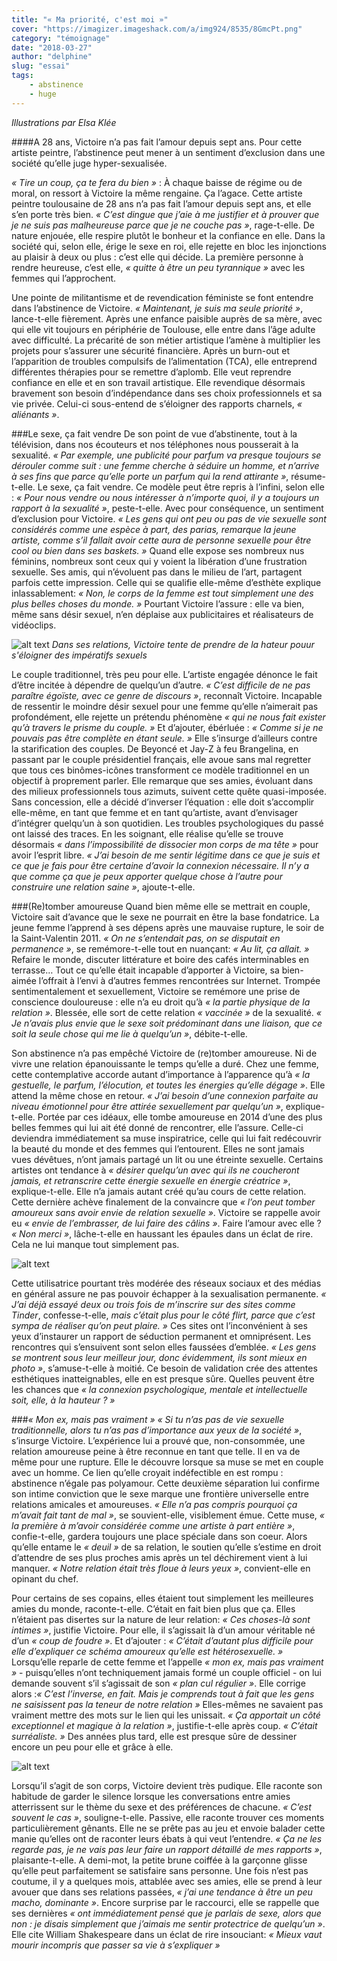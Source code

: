 ```yaml
---
title: "« Ma priorité, c'est moi »"
cover: "https://imagizer.imageshack.com/a/img924/8535/8GmcPt.png"
category: "témoignage"
date: "2018-03-27"
author: "delphine"
slug: "essai"
tags:
    - abstinence
    - huge
---
```


*Illustrations par Elsa Klée*

####A 28 ans, Victoire n’a pas fait l’amour depuis sept ans. Pour cette artiste peintre, l’abstinence peut mener à un sentiment d’exclusion dans une société qu’elle juge hyper-sexualisée.

*« Tire un coup, ça te fera du bien »* : À chaque baisse de régime ou de moral, on ressort à Victoire la même rengaine. Ça l’agace. Cette artiste peintre toulousaine de 28 ans n’a pas fait l’amour depuis sept ans, et elle s’en porte très bien. *« C’est dingue que j’aie à me justifier et à prouver que je ne suis pas malheureuse parce que je ne couche pas »*, rage-t-elle. De nature enjouée, elle respire plutôt le bonheur et la confiance en elle. Dans la société qui, selon elle, érige le sexe en roi, elle rejette en bloc les injonctions au plaisir à deux ou plus : c’est elle qui décide. La première personne à rendre heureuse, c’est elle, *« quitte à être un peu tyrannique »* avec les femmes qui l’approchent.

Une pointe de militantisme et de revendication féministe se font entendre dans l’abstinence de Victoire. *« Maintenant, je suis ma seule priorité »*, lance-t-elle fièrement. Après une enfance paisible auprès de sa mère, avec qui elle vit toujours en périphérie de Toulouse, elle entre dans l’âge adulte avec difficulté. La précarité de son métier artistique l’amène à multiplier les projets pour s’assurer une sécurité financière. Après un burn-out et l’apparition de troubles compulsifs de l’alimentation (TCA), elle entreprend différentes thérapies pour se remettre d’aplomb.  Elle veut reprendre confiance en elle et en son travail artistique. Elle revendique désormais bravement son besoin d’indépendance dans ses choix professionnels et sa vie privée. Celui-ci sous-entend de s’éloigner des rapports charnels, *« aliénants »*.

###Le sexe, ça fait vendre
De son point de vue d’abstinente, tout à la télévision, dans nos écouteurs et nos téléphones nous pousserait à la sexualité. *« Par exemple, une publicité pour parfum va presque toujours se dérouler comme suit : une femme cherche à séduire un homme, et n’arrive à ses fins que parce qu’elle porte un parfum qui la rend attirante »*, résume-t-elle. Le sexe, ça fait vendre.  Ce modèle peut être repris à l’infini, selon elle : *« Pour nous vendre ou nous intéresser à n’importe quoi, il y a toujours un rapport à la sexualité »*, peste-t-elle. Avec pour conséquence, un sentiment d’exclusion pour Victoire. *« Les gens qui ont peu ou pas de vie sexuelle sont considérés comme une espèce à part, des parias, remarque la jeune artiste, comme s’il fallait avoir cette aura de personne sexuelle pour être cool ou bien dans ses baskets. »* Quand elle expose ses nombreux nus féminins, nombreux sont ceux qui y voient la libération d’une frustration sexuelle. Ses amis, qui n’évoluent pas dans le milieu de l’art, partagent parfois cette impression. Celle qui se qualifie elle-même d’esthète explique inlassablement: *« Non, le corps de la femme est tout simplement une des plus belles choses du monde. »* Pourtant Victoire l’assure : elle va bien, même sans désir sexuel, n’en déplaise aux publicitaires et réalisateurs de vidéoclips.

![alt text](https://imagizer.imageshack.com/a/img924/9854/XTfPjG.png)
*Dans ses relations, Victoire tente de prendre de la hateur pouur s'éloigner des impératifs sexuels*

Le couple traditionnel, très peu pour elle. L’artiste engagée dénonce le fait d’être incitée à dépendre de quelqu’un d’autre. *« C’est difficile de ne pas paraître égoïste, avec ce genre de discours »*, reconnaît Victoire. Incapable de ressentir le moindre désir sexuel pour une femme qu’elle n’aimerait pas profondément, elle rejette un prétendu phénomène *« qui ne nous fait exister qu’à travers le prisme du couple. »* Et d’ajouter, ébérluée : *« Comme si je ne pouvais pas être complète en étant seule. »*  Elle s’insurge d’ailleurs contre la starification des couples. De Beyoncé et Jay-Z à feu Brangelina, en passant par le couple présidentiel français, elle avoue sans mal regretter que tous ces binômes-icônes transforment ce modèle traditionnel en un objectif à proprement parler. Elle remarque que ses amies, évoluant dans des milieux professionnels tous azimuts, suivent cette quête quasi-imposée. Sans concession, elle a décidé d’inverser l’équation : elle doit s’accomplir elle-même, en tant que  femme et en tant qu’artiste, avant d’envisager d’intégrer quelqu’un à son quotidien. Les troubles psychologiques du passé ont laissé des traces. En les soignant, elle réalise qu’elle se trouve désormais *« dans l’impossibilité de dissocier mon corps de ma tête »* pour avoir l’esprit libre. *« J’ai besoin de me sentir légitime dans ce que je suis et ce que je fais pour être certaine d’avoir la connexion nécessaire. Il n’y a que comme ça que je peux apporter quelque chose à l’autre pour construire une relation saine »*, ajoute-t-elle.

###(Re)tomber amoureuse
Quand bien même elle se mettrait en couple, Victoire sait d’avance que le sexe ne pourrait en être la base fondatrice. La jeune femme l’apprend à ses dépens après une mauvaise rupture, le soir de la Saint-Valentin 2011. *« On ne s’entendait pas, on se disputait en permanence »*, se remémore-t-elle tout en nuançant:  *« Au lit, ça allait. »* Refaire le monde, discuter littérature et boire des cafés interminables en terrasse… Tout ce qu’elle était incapable d’apporter à Victoire, sa bien-aimée l’offrait à l’envi à d’autres femmes rencontrées sur Internet. Trompée sentimentalement et sexuellement, Victoire se remémore une prise de conscience douloureuse : elle n’a eu droit qu’à *« la partie physique de la relation »*. Blessée, elle sort de cette relation *« vaccinée »* de la sexualité. *« Je n’avais plus envie que le sexe soit prédominant dans une liaison, que ce soit la seule chose qui me lie à quelqu’un »*, débite-t-elle.

Son abstinence n’a pas empêché Victoire de (re)tomber amoureuse. Ni de vivre une relation épanouissante le temps qu’elle a duré. Chez une femme, cette contemplative accorde autant d’importance à l’apparence qu’à *« la gestuelle, le parfum, l’élocution, et toutes les énergies qu’elle dégage »*. Elle attend la même chose en retour. *« J’ai besoin d’une connexion parfaite au niveau émotionnel pour être attirée sexuellement par quelqu’un »*, explique-t-elle. Portée par ces idéaux, elle tombe amoureuse en 2014 d’une des plus belles femmes qui lui ait été donné de rencontrer, elle l’assure. Celle-ci deviendra immédiatement sa muse inspiratrice, celle qui lui fait redécouvrir la beauté du monde et des femmes qui l’entourent.  Elles ne sont jamais vues dévêtues, n’ont jamais partagé un lit ou une étreinte sexuelle. Certains artistes ont tendance à *« désirer quelqu’un avec qui ils ne coucheront jamais, et retranscrire cette énergie sexuelle en énergie créatrice »*, explique-t-elle.  Elle n’a jamais autant créé qu’au cours de cette relation. Cette dernière achève finalement de la convaincre que *« l’on peut tomber amoureux sans avoir envie de relation sexuelle »*. Victoire se rappelle avoir eu *« envie de l’embrasser, de lui faire des câlins »*. Faire l’amour avec elle ? *« Non merci »*, lâche-t-elle en haussant les épaules dans un éclat de rire. Cela ne lui manque tout simplement pas.

![alt text](https://imagizer.imageshack.com/a/img924/3105/eaLvHC.png)

Cette utilisatrice pourtant très modérée des réseaux sociaux et des médias en général assure ne pas pouvoir échapper à la sexualisation permanente. *« J’ai déjà essayé deux ou trois fois de m’inscrire sur des sites comme Tinder*, confesse-t-elle, *mais c’était plus pour le côté flirt, parce que c’est sympa de réaliser qu’on peut plaire. »* Ces sites ont l’inconvénient à ses yeux d’instaurer un rapport de séduction permanent et omniprésent. Les rencontres qui s’ensuivent sont selon elles faussées d’emblée. *« Les gens se montrent sous leur meilleur jour, donc évidemment, ils sont mieux en photo »*, s’amuse-t-elle à moitié. Ce besoin de validation crée des attentes esthétiques inatteignables, elle en est presque sûre. Quelles peuvent être les chances que *« la connexion psychologique, mentale et intellectuelle soit, elle, à la hauteur ? »*  

###*« Mon ex, mais pas vraiment »*
*« Si tu n’as pas de vie sexuelle traditionnelle, alors tu n’as pas d’importance aux yeux de la société »*, s’insurge Victoire. L’expérience lui a prouvé que, non-consommée, une relation amoureuse peine à être reconnue en tant que telle. Il en va de même pour une rupture. Elle le découvre lorsque sa muse se met en couple avec un homme. Ce lien qu’elle croyait indéfectible en est rompu : abstinence n’égale pas polyamour. Cette deuxième séparation lui confirme son intime conviction que le sexe marque une frontière universelle entre relations amicales et amoureuses. *« Elle n’a pas compris pourquoi ça m’avait fait tant de mal »*, se souvient-elle, visiblement émue. Cette muse, *« la première à m’avoir considérée comme une artiste à part entière »*, confie-t-elle, gardera toujours une place spéciale dans son coeur. Alors qu’elle entame le *« deuil »* de sa relation, le soutien qu’elle s’estime en droit d’attendre de ses plus proches amis après un tel déchirement vient à lui manquer. *« Notre relation était très floue à leurs yeux »*, convient-elle en opinant du chef.

Pour certains de ses copains, elles étaient tout simplement les meilleures amies du monde, raconte-t-elle. C’était en fait bien plus que ça. Elles n’étaient pas disertes sur la nature de leur relation: *« Ces choses-là sont intimes »*, justifie Victoire. Pour elle, il s’agissait là d’un amour véritable né d’un *« coup de foudre »*.  Et d’ajouter : *« C’était d’autant plus difficile pour elle d’expliquer ce schéma amoureux qu’elle est hétérosexuelle. »* Lorsqu’elle reparle de cette femme et l’appelle *« mon ex, mais pas vraiment »* - puisqu’elles n’ont techniquement jamais formé un couple officiel -  on lui demande souvent s’il s’agissait de son *« plan cul régulier »*. Elle corrige alors :*« C’est l’inverse, en fait. Mais je comprends tout à fait que les gens ne saisissent pas la teneur de notre relation »* Elles-mêmes ne savaient pas vraiment mettre des mots sur le lien qui les unissait. *« Ça apportait un côté exceptionnel et magique à la relation »*, justifie-t-elle après coup. *« C’était surréaliste. »* Des années plus tard, elle est presque sûre de dessiner encore un peu pour elle et grâce à elle.

![alt text](https://imagizer.imageshack.com/a/img922/540/YykR8x.png)

Lorsqu’il s’agit de son corps, Victoire devient très pudique. Elle raconte son habitude de garder le silence lorsque les conversations entre amies atterrissent sur le thème du sexe et des préférences de chacune. *« C’est souvent le cas »*, souligne-t-elle. Passive, elle raconte trouver ces moments particulièrement gênants. Elle ne se prête pas au jeu et envoie balader cette manie qu’elles ont de raconter leurs ébats à qui veut l’entendre. *« Ça ne les regarde pas, je ne vais pas leur faire un rapport détaillé de mes rapports »*, plaisante-t-elle. A demi-mot, la petite brune coiffée à la garçonne glisse qu’elle peut parfaitement se satisfaire sans personne. Une fois n’est pas coutume, il y a quelques mois, attablée avec ses amies, elle se prend à leur avouer que dans ses relations passées, *«  j’ai une tendance à être un peu macho, dominante »*. Encore surprise par le raccourci, elle se rappelle que ses dernières *« ont immédiatement pensé que je parlais de sexe, alors que non : je disais simplement que j’aimais me sentir protectrice de quelqu’un »*. Elle cite William Shakespeare dans un éclat de rire insouciant: *« Mieux vaut mourir incompris que passer sa vie à s’expliquer »*
